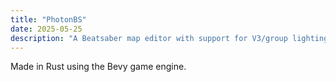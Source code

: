 ```yaml
---
title: "PhotonBS"
date: 2025-05-25
description: "A Beatsaber map editor with support for V3/group lighting."
---
```


Made in Rust using the Bevy game engine.

